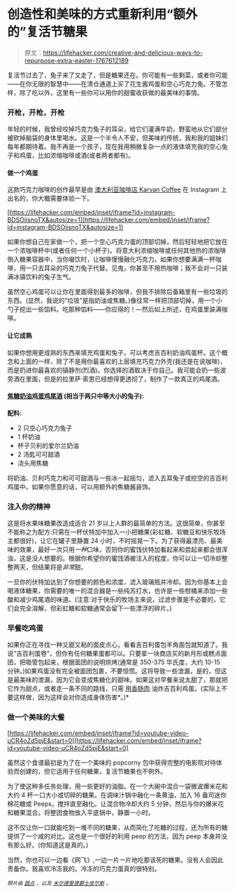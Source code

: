 # 创造性和美味的方式重新利用“额外的”复活节糖果

> 原文：<https://lifehacker.com/creative-and-delicious-ways-to-repurpose-extra-easter-1767612189>

复活节过去了，兔子来了又走了，但是糖果还在。你可能有一些剩菜，或者你可能——在你无限的智慧中——在清仓通道上买了花生酱鸡蛋和空心巧克力兔。不管怎样，除了吃以外，这里有一些你可以用你的甜蜜收获做的最美味的事情。



### 开枪，开枪，开枪

年轻的时候，我曾经咬掉巧克力兔子的耳朵，给它们灌满牛奶，野蛮地从它们部分被砍掉脑袋的身体里喝水。这是一个半令人不安，但美味的传统，我和我的姐妹们每年都期待着。我不再是一个孩子，现在我用稍微复杂一点的液体填充我的空心兔子和鸡蛋，比如浓缩咖啡或酒(或者两者都有)。

#### 做一个鸡蛋

这款巧克力咖啡的创作最早是由 [澳大利亚咖啡店 Karvan Coffee](http://karvancoffee.com.au/) 在 Instagram 上出名的，你大概需要体验一下。

 [https://lifehacker.com/embed/inset/iframe?id=instagram-BDSOiisnoTX&autosize=1](https://lifehacker.com/embed/inset/iframe?id=instagram-BDSOiisnoTX&autosize=1) 

如果你想自己在家做一个，把一个空心巧克力蛋的顶部切掉，然后轻轻地把它放在一个浓咖啡杯中(或者任何一个小杯子)。将意大利浓缩咖啡或任何其他热的浓咖啡倒入糖果容器中，当你啜饮时，让咖啡慢慢融化巧克力。如果你想要满满一杯咖啡，用一只去耳朵的巧克力兔子代替。见鬼，你甚至不用热咖啡；我不会对一只装满冰镇饮料的兔子生气。

虽然空心鸡蛋可以让你在里面得到最多的咖啡，但我不排除后备箱里有一些垃圾的东西。(显然，我说的“垃圾”是指奶油或焦糖。)像往常一样把顶部切掉，用一个小勺子挖出一些馅料。吃那种馅料——你应得的！—然后如上所述，在鸡蛋里装满咖啡。

#### 让它成熟

如果你想用更成熟的东西来填充鸡蛋和兔子，可以考虑吉百利奶油鸡蛋杯。这个概念和上面的一样，除了不是用你最喜欢的上层填充巧克力外壳(我还是在说咖啡)，而是扔进你最喜欢的镇静剂(烈酒)。你选择的酒取决于你自己。我可能会扔一些波旁酒在里面，但是的拉里萨·索恩已经想得更透彻了，制作了一款真正的鸡尾酒。

#### [焦糖奶油鸡蛋鸡尾酒](http://dropdeadgorgeousdaily.com/2014/04/easter-cocktail-recipe/) (相当于两只中等大小的兔子):

**配料:**

*   2 只空心巧克力兔子
*   1 杯奶油
*   杯子贝利的爱尔兰奶油
*   2 汤匙可可甜酒
*   浇头用焦糖

将奶油、贝利巧克力和可可甜酒与一些冰一起摇匀，滤入去耳兔子或挖空的吉百利鸡蛋中。如果你愿意的话，可以用额外的焦糖酱装饰。

### 注入你的精神

这是将水果味糖果改造成适合 21 岁以上人群的最简单的方法。这很简单，你甚至不能称之为配方:只需在一杯伏特加中加入一小把糖果(彩虹糖、软糖豆和快乐牧场主都很好)，让它在罐子里静置 24 小时，不时摇晃一下。为了获得最漂亮、最美味的效果，最好一次只用*一种*口味，否则你的蜜饯伏特加看起来和尝起来都会很浑浊，这是没人想要的。根据你希望你的蜜饯酒被注入的程度，你可以让一切冷却整整两天，但结果将是*非常*甜。

一旦你的伏特加达到了你想要的颜色和浓度，滤入玻璃瓶并冷却。因为你基本上会喝液体糖果，你需要的唯一的混合器是一些纯苏打水，也许是一些柑橘来添加一些酸和减少鸡尾酒的味道。(注意:对于快乐的牧场主来说，过滤步骤是不必要的，它们会完全溶解，但彩虹糖和软糖通常会留下一些漂浮的碎片。)

### 早餐吃鸡蛋

如果你正在寻找一种又甜又粘的面皮点心，看看吉百利蛋包羊角面包就知道了。我说“吉百利蛋卷”，但你有任何糖果蛋都可以。只要拿一块商店买的新月形或糕点面团，把吸管包起来，根据面团的说明烘烤(通常是 350-375 华氏度，大约 10-15 分钟。)如果鸡蛋没有完全被面团包裹，不要惊慌。这将导致一些泄漏，是的，但这是最美味的泄漏，因为它会变成焦糖化的甜味。如果这对早餐来说太甜了，那就把它作为甜点，或者走一条不同的路线，只需 [用香肠肉](http://www.xojane.com/diy/cadbury-creme-scotch-egg) 油炸吉百利鸡蛋。(实际上不要这样做，因为这样会对你造成身体伤害*。)*

### 做一个美味的大餐

 [https://lifehacker.com/embed/inset/iframe?id=youtube-video-uCR4oZd5pjE&start=0](https://lifehacker.com/embed/inset/iframe?id=youtube-video-uCR4oZd5pjE&start=0) 

虽然这个食谱最初是为了在一个美味的 popcorny 包中获得完整的电影院对待体验而创建的，但它适用于任何糖果，复活节糖果也不例外。

为了使这种多任务处理，用一些更好的油脂。在一个大碗中混合一袋微波爆米花和大约 4 杯一口大小或切碎的糖果。在调味汁锅中融化一条黄油，加入 16 盎司迷你棉花糖或 Peeps，搅拌直至融化。让混合物冷却大约 5 分钟，然后与你的爆米花和糖果混合。将整团食物放入平底锅中，静置一小时。

这不仅让你一口就能吃到一堆不同的糖果，从而简化了吃糖的过程，还为所有的糖提供了一个咸的对比。这也是一个很好的利用 peep 的方法，因为 peep 本身并没有那么好。(你知道这是真的。)

当然，你也可以一边看《网飞》,一边一片一片地吃那该死的糖果。没有人会因此责备你。我喜欢冷冻我的。冷冻的巧克力蛋真的很特别。

*<small>照片由</small>* [*<small>圆点</small>*](https://www.flickr.com/photos/dotpolka/4495481250/) *<small>，以及</small>* [*<small>米尔德里德爵士皮尔斯</small>*](https://www.flickr.com/photos/sirmildredpierce/3454180394/) *<small>。</small>*